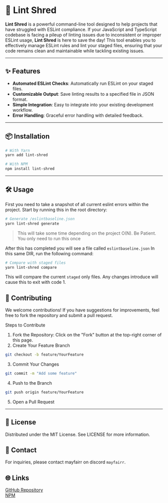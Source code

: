 # 🚀 Lint Shred

**Lint Shred** is a powerful command-line tool designed to help projects that have struggled with ESLint compliance. If your JavaScript and TypeScript codebase is facing a pileup of linting issues due to inconsistent or improper ESLint usage, **Lint Shred** is here to save the day! This tool enables you to effectively manage ESLint rules and lint your staged files, ensuring that your code remains clean and maintainable while tackling existing issues.

---

## ✨ Features

- **Automated ESLint Checks**: Automatically run ESLint on your staged files.
- **Customizable Output**: Save linting results to a specified file in JSON format.
- **Simple Integration**: Easy to integrate into your existing development workflow.
- **Error Handling**: Graceful error handling with detailed feedback.

---

## 📦 Installation

```bash
# With Yarn
yarn add lint-shred

# With NPM
npm install lint-shred
```
---

## 🛠️ Usage
First you need to take a snapshot of all current eslint errors within the project. Start by running this in the root directory: 
```bash
# Generate /eslintbaseline.json
yarn lint-shred generate
```

> This will take some time depending on the project O(N). Be Patient. You only need to run this once

After this has completed you will see a file called `eslintbaseline.json` In this same DIR, run the following command:
```bash 
# Compare with staged files
yarn lint-shred compare
```
This will compare the current `staged` only files. Any changes introduce will cause this to exit with code 1.

## 🤝 Contributing
We welcome contributions! If you have suggestions for improvements, feel free to fork the repository and submit a pull request.

Steps to Contribute

1. Fork the Repository: Click on the "Fork" button at the top-right corner of this page.
2. Create Your Feature Branch
```bash
git checkout -b feature/YourFeature
```
3. Commit Your Changes
```bash
git commit -m "Add some feature"
```
4. Push to the Branch
```bash
git push origin feature/YourFeature
```
5. Open a Pull Request

---

## 📄 License
Distributed under the MIT License. See LICENSE for more information.

## 💬 Contact
For inquiries, please contact mayfairr on discord `mayfairr`.

## 🌐 Links
[GitHub Repository](https://github.com/mayfairr/lint-shred)
<br/>
[NPM](https://www.npmjs.com/package/lint-shred)
